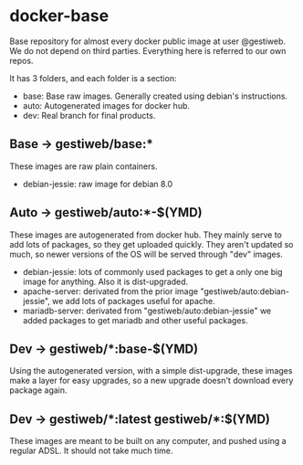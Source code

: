 docker-base
======================

Base repository for almost every docker public image at user @gestiweb.
We do not depend on third parties. Everything here is referred to our own repos.

It has 3 folders, and each folder is a section:

* base: Base raw images. Generally created using debian's instructions.
* auto: Autogenerated images for docker hub.
* dev: Real branch for final products.

Base -> gestiweb/base:*
---------------------------
These images are raw plain containers.

* debian-jessie: raw image for debian 8.0

Auto -> gestiweb/auto:*-$(YMD)
---------------------------
These images are autogenerated from docker hub.
They mainly serve to add lots of packages, so they get uploaded quickly.
They aren't updated so much, so newer versions of the OS will be served through
"dev" images.

* debian-jessie: lots of commonly used packages to get a only one big image for
    anything. Also it is dist-upgraded.
* apache-server: derivated from the prior image "gestiweb/auto:debian-jessie",
    we add lots of packages useful for apache.
* mariadb-server: derivated from "gestiweb/auto:debian-jessie" we added packages
    to get mariadb and other useful packages.

Dev -> gestiweb/*:base-$(YMD)
----------------------------
Using the autogenerated version, with a simple dist-upgrade, these images
make a layer for easy upgrades, so a new upgrade doesn't download every package
again.


Dev -> gestiweb/\*:latest  gestiweb/\*:$(YMD)
----------------------------
These images are meant to be built on any computer, and pushed using a regular
ADSL. It should not take much time.


